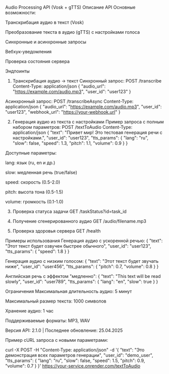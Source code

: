 Audio Processing API (Vosk + gTTS)
Описание API
Основные возможности:

Транскрибация аудио в текст (Vosk)

Преобразование текста в аудио (gTTS) с настройками голоса

Синхронные и асинхронные запросы

Вебхук-уведомления

Проверка состояния сервера

Эндпоинты
1. Транскрибация аудио → текст
Синхронный запрос:
POST /transcribe
Content-Type: application/json
{
"audio_url": "https://example.com/audio.mp3",
"user_id": "user123"
}

Асинхронный запрос:
POST /transcribeAsync
Content-Type: application/json
{
"audio_url": "https://example.com/audio.mp3",
"user_id": "user123",
"webhook_url": "https://your-webhook.url"
}

2. Генерация аудио из текста с настройками
Пример запроса с полным набором параметров:
POST /textToAudio
Content-Type: application/json
{
"text": "Привет мир! Это тестовая генерация речи с настройками.",
"user_id": "user123",
"tts_params": {
"lang": "ru",
"slow": false,
"speed": 1.3,
"pitch": 1.1,
"volume": 0.9
}
}

Доступные параметры:

lang: язык (ru, en и др.)

slow: медленная речь (true/false)

speed: скорость (0.5-2.0)

pitch: высота тона (0.5-1.5)

volume: громкость (0.1-1.0)

3. Проверка статуса задачи
GET /taskStatus?id=task_id

4. Получение сгенерированного аудио
GET /audio/filename.mp3

5. Проверка здоровья сервера
GET /health

Примеры использования
Генерация аудио с ускоренной речью:
{
"text": "Этот текст будет озвучен быстрее обычного",
"user_id": "user123",
"tts_params": {
"speed": 1.8
}
}

Генерация аудио с низким голосом:
{
"text": "Этот текст будет звучать ниже",
"user_id": "user456",
"tts_params": {
"pitch": 0.7,
"volume": 0.8
}
}

Английская речь с эффектом "медленно":
{
"text": "This text will be read slowly",
"user_id": "user789",
"tts_params": {
"lang": "en",
"slow": true
}
}

Ограничения
Максимальная длительность аудио: 5 минут

Максимальный размер текста: 1000 символов

Хранение аудио: 1 час

Поддерживаемые форматы: MP3, WAV

Версия API: 2.1.0 | Последнее обновление: 25.04.2025

Пример cURL запроса с новыми параметрами:

curl -X POST -H "Content-Type: application/json"
-d '{
"text": "Это демонстрация всех параметров генерации",
"user_id": "demo_user",
"tts_params": {
"lang": "ru",
"slow": false,
"speed": 1.5,
"pitch": 0.9,
"volume": 0.7
}
}'
https://your-service.onrender.com/textToAudio
